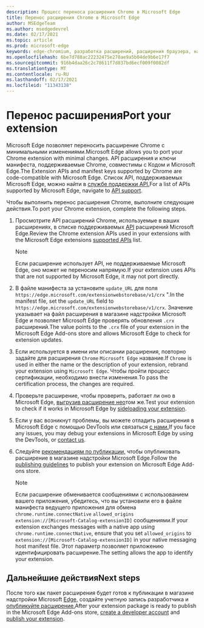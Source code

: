 ```yaml
---
description: Процесс переноса расширения Chrome в Microsoft Edge
title: Перенос расширения Chrome в Microsoft Edge
author: MSEdgeTeam
ms.author: msedgedevrel
ms.date: 02/17/2021
ms.topic: article
ms.prod: microsoft-edge
keywords: edge-chromium, разработка расширений, расширения браузера, надстройки, Центр партнеров, разработчик
ms.openlocfilehash: 6be7d788ac22232475e278ae9a5b04de9b6e17f7
ms.sourcegitcommit: 916b4daa26c2c78611f7d837bd6ecf009f0082df
ms.translationtype: MT
ms.contentlocale: ru-RU
ms.lasthandoff: 02/17/2021
ms.locfileid: "11343138"
---
```

# <span data-ttu-id="e4037-104">Перенос расширения</span><span class="sxs-lookup"><span data-stu-id="e4037-104">Port your extension</span></span>  

<span data-ttu-id="e4037-105">Microsoft Edge позволяет переносить расширение Chrome с минимальными изменениями.</span><span class="sxs-lookup"><span data-stu-id="e4037-105">Microsoft Edge allows you to port your Chrome extension with minimal changes.</span></span>  <span data-ttu-id="e4037-106">API расширения и ключи манифеста, поддерживаемые Chrome, совместимы с Кодом и Microsoft Edge.</span><span class="sxs-lookup"><span data-stu-id="e4037-106">The Extension APIs and manifest keys supported by Chrome are code-compatible with Microsoft Edge.</span></span>  <span data-ttu-id="e4037-107">Список API, поддерживаемых Microsoft Edge, можно найти в [службе поддержки API.][ExtensionApiSupport]</span><span class="sxs-lookup"><span data-stu-id="e4037-107">For a list of APIs supported by Microsoft Edge, navigate to [API support][ExtensionApiSupport].</span></span>  

<span data-ttu-id="e4037-108">Чтобы выполнить перенос расширения Chrome, выполните следующие действия.</span><span class="sxs-lookup"><span data-stu-id="e4037-108">To port your Chrome extension, complete the following steps.</span></span>  

1.  <span data-ttu-id="e4037-109">Просмотрите API расширений Chrome, используемые в ваших расширениях, в списке поддерживаемых [API][ExtensionApiSupport] расширений Microsoft Edge.</span><span class="sxs-lookup"><span data-stu-id="e4037-109">Review the Chrome extension APIs used in your extensions with the Microsoft Edge extensions [supported APIs][ExtensionApiSupport] list.</span></span>  
    
    > [!NOTE]
    > <span data-ttu-id="e4037-110">Если расширение использует API, не поддерживаемые Microsoft Edge, оно может не переносим напрямую.</span><span class="sxs-lookup"><span data-stu-id="e4037-110">If your extension uses APIs that are not supported by Microsoft Edge, it may not port directly.</span></span>  
    
1.  <span data-ttu-id="e4037-111">В файле манифеста за установите `update_URL` для поля `https://edge.microsoft.com/extensionwebstorebase/v1/crx` ".</span><span class="sxs-lookup"><span data-stu-id="e4037-111">In the manifest file, set the `update_URL` field to `https://edge.microsoft.com/extensionwebstorebase/v1/crx`.</span></span>  <span data-ttu-id="e4037-112">Значение указывает на файл расширения в магазине надстройки Microsoft Edge и позволяет Microsoft Edge проверять обновления `.crx` расширений.</span><span class="sxs-lookup"><span data-stu-id="e4037-112">The value points to the `.crx` file of your extension in the Microsoft Edge Add-ons store and allows Microsoft Edge to check for extension updates.</span></span>  
1.  <span data-ttu-id="e4037-113">Если используется в имени или описании расширения, повторно задайте для расширения `Chrome` `Microsoft Edge` название.</span><span class="sxs-lookup"><span data-stu-id="e4037-113">If `Chrome` is used in either the name or the description of your extension, rebrand your extension using `Microsoft Edge`.</span></span>  <span data-ttu-id="e4037-114">Чтобы пройти процесс сертификации, необходимо внести изменения.</span><span class="sxs-lookup"><span data-stu-id="e4037-114">To pass the certification process, the changes are required.</span></span>  
1.  <span data-ttu-id="e4037-115">Проверьте расширение, чтобы проверить, работает ли оно в Microsoft Edge, [выгрузив расширение нео][ExtensionsGettingStartedExtensionSideloading]том же.</span><span class="sxs-lookup"><span data-stu-id="e4037-115">Test your extension to check if it works in Microsoft Edge by [sideloading your extension][ExtensionsGettingStartedExtensionSideloading].</span></span>  
1.  <span data-ttu-id="e4037-116">Если у вас возникнут проблемы, вы можете отладить расширения в Microsoft Edge с помощью DevTools или связаться [с нами.][mailtoExtensionMicrosoft]</span><span class="sxs-lookup"><span data-stu-id="e4037-116">If you face any issues, you may debug your extensions in Microsoft Edge by using the DevTools, or [contact us][mailtoExtensionMicrosoft].</span></span>  
1.  <span data-ttu-id="e4037-117">Следуйте [рекомендациям по публикации,][ExtensionsPublishPublishExtension] чтобы опубликовать расширение в магазине надстройки Microsoft Edge.</span><span class="sxs-lookup"><span data-stu-id="e4037-117">Follow the [publishing guidelines][ExtensionsPublishPublishExtension] to publish your extension on Microsoft Edge Add-ons store.</span></span>  
    
    > [!NOTE]
    > <span data-ttu-id="e4037-118">Если расширение обменивается сообщениями с использованием вашего приложения, убедитесь, что вы установили его в файле манифеста ведущего приложения для обмена `chrome.runtime.connectNative` `allowed_origins` `extension://[Microsoft-Catalog-extensionID]` сообщениями.</span><span class="sxs-lookup"><span data-stu-id="e4037-118">If your extension exchanges messages with a native app using `chrome.runtime.connectNative`, ensure that you set `allowed_origins` to `extension://[Microsoft-Catalog-extensionID]` in your native messaging host manifest file.</span></span>  <span data-ttu-id="e4037-119">Этот параметр позволяет приложению идентифицировать расширение.</span><span class="sxs-lookup"><span data-stu-id="e4037-119">The setting allows the app to identify your extension.</span></span>  
    
## <span data-ttu-id="e4037-120">Дальнейшие действия</span><span class="sxs-lookup"><span data-stu-id="e4037-120">Next steps</span></span>  

<span data-ttu-id="e4037-121">После того как пакет расширения будет готов к публикации в магазине надстройки Microsoft [Edge,][ExtensionsPublishCreateDevAccount] создайте учетную запись разработчика и [опубликуйте расширение.][ExtensionsPublishPublishExtension]</span><span class="sxs-lookup"><span data-stu-id="e4037-121">After your extension package is ready to publish in the Microsoft Edge Add-ons store, [create a developer account][ExtensionsPublishCreateDevAccount] and [publish your extension][ExtensionsPublishPublishExtension].</span></span>  

<!-- links -->  

[ExtensionApiSupport]: ./api-support.md "Поддержка API | Документы Майкрософт"  
[ExtensionsGettingStartedExtensionSideloading]: ../getting-started/extension-sideloading.md "Загрузка нео sideload расширения | Документы Майкрософт"  
[ExtensionsPublishCreateDevAccount]: ../publish/create-dev-account.md "Регистрация разработчиков | Документы Майкрософт"  
[ExtensionsPublishPublishExtension]: ../publish/publish-extension.md "Опубликуйте расширение | Документы Майкрософт"  

[ChromeDeveloperWebStorePayments]: https://developer.chrome.com/webstore/one_time_payments "Разовая оплата | Разработчик Chrome"  

[mailtoExtensionMicrosoft]: mailto:ext_dev_support@microsoft.com "ext_dev_support@microsoft.com"  
